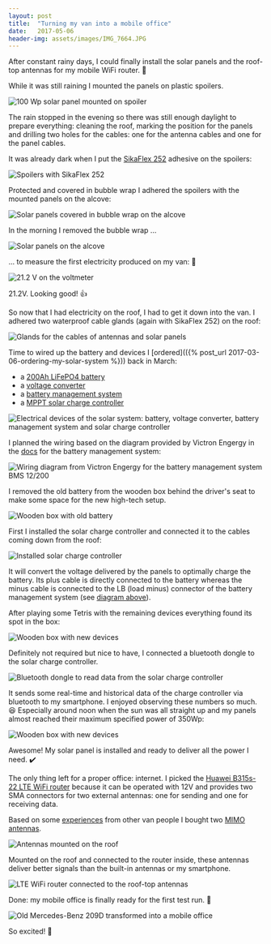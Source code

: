 ```yaml
---
layout: post
title:  "Turning my van into a mobile office"
date:   2017-05-06
header-img: assets/images/IMG_7664.JPG
---
```


After constant rainy days, I could finally install the solar panels and the roof-top antennas for my mobile WiFi router. :tada:

While it was still raining I mounted the panels on plastic spoilers.

![100 Wp solar panel mounted on spoiler](/assets/images/IMG_7640.JPG)

The rain stopped in the evening so there was still enough daylight to prepare everything: cleaning the roof, marking the position for the panels and drilling two holes for the cables: one for the antenna cables and one for the panel cables.

It was already dark when I put the [SikaFlex 252](https://www.offgridtec.com/sikaflex-252-weiss-montagekleber-solarbefestigung.html) adhesive on the spoilers:

![Spoilers with SikaFlex 252](/assets/images/IMG_7653.JPG)

Protected and covered in bubble wrap I adhered the spoilers with the mounted panels on the alcove:

![Solar panels covered in bubble wrap on the alcove](/assets/images/IMG_7655.JPG)

In the morning I removed the bubble wrap ...

![Solar panels on the alcove](/assets/images/IMG_7660.JPG)

... to measure the first electricity produced on my van: :electric_plug:

![21.2 V on the voltmeter](/assets/images/IMG_7661.JPG)

21.2V. Looking good! :+1:

So now that I had electricity on the roof, I had to get it down into the van.
I adhered two waterproof cable glands (again with SikaFlex 252) on the roof:

![Glands for the cables of antennas and solar panels](/assets/images/IMG_7662.JPG)

Time to wired up the battery and devices I [ordered](({% post_url 2017-03-06-ordering-my-solar-system %})) back in March:

- a [200Ah LiFePO4 battery](https://www.victronenergy.com/upload/documents/Datasheet-12,8-Volt-lithium-iron-phosphate-batteries-EN.pdf)
- a [voltage converter](https://www.amazon.de/gp/product/B00FMUVRKK/)
- a [battery management system](https://www.victronenergy.com/upload/documents/Datasheet-BMS-12-200-EN.pdf)
- a [MPPT solar charge controller](https://www.victronenergy.com/solar-charge-controllers/smartsolar-100-30-100-50)

![Electrical devices of the solar system: battery, voltage converter, battery management system and solar charge controller](/assets/images/IMG_7664.JPG)

I planned the wiring based on the diagram provided by Victron Engergy in the [docs](https://www.victronenergy.com/upload/documents/Datasheet-BMS-12-200-EN.pdf) for the battery management system:

<img src="/assets/images/Datasheet-BMS-12-200-EN.jpg" alt="Wiring diagram from Victron Engergy for the battery management system BMS 12/200" id="wiring-diagram">

I removed the old battery from the wooden box behind the driver's seat to make some space for the new high-tech setup.

![Wooden box with old battery](/assets/images/IMG_7665.JPG)

First I installed the solar charge controller and connected it to the cables coming down from the roof:

![Installed solar charge controller](/assets/images/IMG_7695.JPG)

It will convert the voltage delivered by the panels to optimally charge the battery. Its plus cable is directly connected to the battery whereas the minus cable is connected to the LB (load minus) connector of the battery management system (see [diagram above](#wiring-diagram)).

After playing some Tetris with the remaining devices everything found its spot in the box:

![Wooden box with new devices](/assets/images/IMG_7698.JPG)

Definitely not required but nice to have, I connected a bluetooth dongle to the solar charge controller.

![Bluetooth dongle to read data from the solar charge controller](/assets/images/IMG_8032.JPG)

It sends some real-time and historical data of the charge controller via bluetooth to my smartphone. I enjoyed observing these numbers so much. :laughing: Especially around noon when the sun was all straight up and my panels almost reached their maximum specified power of 350Wp:

![Wooden box with new devices](/assets/images/IMG_7966.PNG)

Awesome! My solar panel is installed and ready to deliver all the power I need. :heavy_check_mark:

The only thing left for a proper office: internet. I picked the [Huawei B315s-22 LTE WiFi router](https://www.amazon.de/gp/product/B00UTYHF8M) because it can be operated with 12V and provides two SMA connectors for two external antennas: one for sending and one for receiving data.

Based on some [experiences](https://www.amumot.de/wlan-im-auto-internet-fuer-unterwegs-im-wohnmobil/) from other van people I bought two [MIMO antennas](https://www.amazon.de/gp/product/B00E8GDN60/).

![Antennas mounted on the roof](/assets/images/IMG_7687.JPG)

 Mounted on the roof and connected to the router inside, these antennas deliver better signals than the built-in antennas or my smartphone.

![LTE WiFi router connected to the roof-top antennas](/assets/images/IMG_7693.JPG)

Done: my mobile office is finally ready for the first test run. :clap:

![Old Mercedes-Benz 209D transformed into a mobile office](/assets/images/IMG_7719.JPG)

So excited! :tada:
